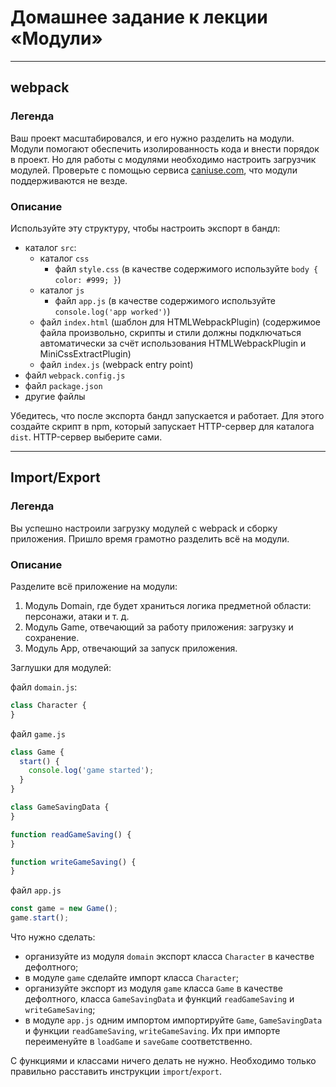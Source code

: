 # Домашнее задание к лекции «Модули»

---

## webpack

### Легенда

Ваш проект масштабировался, и его нужно разделить на модули. Модули помогают обеспечить изолированность кода и внести порядок в проект. Но для работы с модулями необходимо настроить загрузчик модулей. Проверьте с помощью сервиса [caniuse.com](http://caniuse.com/), что модули поддерживаются не везде.

### Описание

Используйте эту структуру, чтобы настроить экспорт в бандл:
- каталог `src`:
  - каталог `css`
    - файл `style.css` (в качестве содержимого используйте `body { color: #999; }`)
  - каталог `js`
    - файл `app.js` (в качестве содержимого используйте `console.log('app worked')`)
  - файл `index.html` (шаблон для HTMLWebpackPlugin) (содержимое файла произвольно, скрипты и стили должны подключаться автоматически за счёт использования HTMLWebpackPlugin и MiniCssExtractPlugin)
  - файл `index.js` (webpack entry point)
- файл `webpack.config.js`
- файл `package.json`
- другие файлы

Убедитесь, что после экспорта бандл запускается и работает. Для этого создайте скрипт в npm, который запускает HTTP-сервер для каталога `dist`. HTTP-сервер выберите сами.

---

## Import/Export

### Легенда

Вы успешно настроили загрузку модулей с webpack и сборку приложения. Пришло время грамотно разделить всё на модули.

### Описание

Разделите всё приложение на модули:
1. Модуль Domain, где будет храниться логика предметной области: персонажи, атаки и т. д.
3. Модуль Game, отвечающий за работу приложения: загрузку и сохранение.
4. Модуль App, отвечающий за запуск приложения.

Заглушки для модулей:

файл `domain.js`:
```javascript
class Character {
}
```

файл `game.js`
```javascript
class Game {
  start() {
    console.log('game started');
  }
}

class GameSavingData {
}

function readGameSaving() {
}

function writeGameSaving() {
}
```

файл `app.js`
```javascript
const game = new Game();
game.start();
```

Что нужно сделать:
- организуйте из модуля `domain` экспорт класса `Character` в качестве дефолтного;
- в модуле `game` сделайте импорт класса `Character`;
- организуйте экспорт из модуля `game` класса `Game` в качестве дефолтного, класса `GameSavingData` и функций `readGameSaving` и `writeGameSaving`;
- в модуле `app.js` одним импортом импортируйте `Game`, `GameSavingData` и функции `readGameSaving`, `writeGameSaving`. Их при импорте переименуйте в `loadGame` и `saveGame` соответственно.

С функциями и классами ничего делать не нужно. Необходимо только правильно расставить инструкции `import`/`export`.
